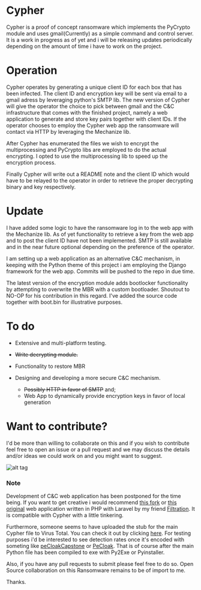 # Cypher

Cypher is a proof of concept ransomware which implements the PyCrypto module and uses gmail(Currently) as a simple command and control server.
It is a work in progress as of yet and i will be releasing updates periodically depending on the amount of time i have to work on the project.

# Operation

Cypher operates by generating a unique client ID for each box that has been infected. The client ID and encryption key will be sent via email to a gmail adress by leveraging python's SMTP lib. The new version of Cypher will give the operator the choice to pick between gmail and the C&C infrastructure that comes with the finished project, namely a web application to generate and store key pairs together with client IDs. If the operator chooses to employ the Cypher web app the ransomware will contact via HTTP by leveraging the Mechanize lib.

After Cypher has enumerated the files we wish to encrypt the multiprocessing and PyCrypto libs are employed to do the actual encrypting. I opted to use the multiprocessing lib to speed up the encryption process.

Finally Cypher will write out a README note and the client ID which would have to be relayed to the operator
in order to retrieve the proper decrypting binary and key respectively.

# Update

I have added some logic to have the ransomware log in to the web app with the Mechanize lib. As of yet functionality to retrieve a key from the web app and to post the client ID have not been implemented. SMTP is still available and in the near future optional depending on the preference of the operator.

I am setting up a web application as an alternative C&C mechanism, in keeping with the Python theme of this project i am employing the Django framework for the web app. Commits will be pushed to the repo in due time.

The latest version of the encryption module adds bootlocker functionality by attempting to overwrite the MBR with a custom bootloader.
Shoutout to NO-OP for his contribution in this regard. I've added the source code together with boot.bin for illustrative purposes.  

# To do

* Extensive and multi-platform testing.

* ~~Write decrypting module.~~

* Functionality to restore MBR

* Designing and developing a more secure C&C mechanism.
  * ~~Possibly HTTP in favor of SMTP~~ and;
  * Web App to dynamically provide encryption keys in favor of local generation

# Want to contribute?

I'd be more than willing to collaborate on this and if you wish to contribute feel free to open an issue or a pull request and we may discuss the details and/or ideas we could work on and you might want to suggest.



![alt tag](https://pbs.twimg.com/media/CfJsdtPWsAEc-Gs.jpg)
 
### Note 

Development of C&C web application has been postponed for the time being. If you want to get creative i would recommend [this fork](https://github.com/NullArray/Ransom) or [this original](https://github.com/filtration/Ransom) web application written in PHP with Laravel by my friend [Filtration](https://github.com/filtration). It is compatible with Cypher with a little tinkering.

Furthermore, someone seems to have uploaded the stub for the main Cypher file to Virus Total. You can check it out by clicking [here](https://www.virustotal.com/en/file/93fbdc903478e94596c083099c0adc1bb929f39894cc3782e19ff501339d0746/analysis/). For testing purposes i'd be interested to see detection rates once it's encoded with someting like [peCloakCapstone](https://github.com/v-p-b/peCloakCapstone) or [PeCloak](https://www.securitysift.com/pecloak-py-an-experiment-in-av-evasion/). That is of course after the main Python file has been compiled to exe with Py2Exe or Pyinstaller.

Also, if you have any pull requests to submit please feel free to do so. Open Source collaboration on this Ransomware remains to be of import to me.

Thanks.
